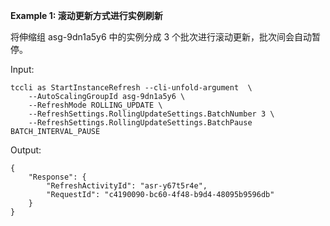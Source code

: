 **Example 1: 滚动更新方式进行实例刷新**

将伸缩组 asg-9dn1a5y6 中的实例分成 3 个批次进行滚动更新，批次间会自动暂停。

Input: 

```
tccli as StartInstanceRefresh --cli-unfold-argument  \
    --AutoScalingGroupId asg-9dn1a5y6 \
    --RefreshMode ROLLING_UPDATE \
    --RefreshSettings.RollingUpdateSettings.BatchNumber 3 \
    --RefreshSettings.RollingUpdateSettings.BatchPause BATCH_INTERVAL_PAUSE
```

Output: 
```
{
    "Response": {
        "RefreshActivityId": "asr-y67t5r4e",
        "RequestId": "c4190090-bc60-4f48-b9d4-48095b9596db"
    }
}
```

